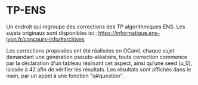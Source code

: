 # TP-ENS
Un endroit qui regroupe des corrections des TP algorithmiques ENS.
Les sujets originaux sont disponibles ici : https://informatique.ens-lyon.fr/concours-info/#archives


Les corrections proposées ont été réalisées en OCaml. chaque sujet demandant une génération pseudo-aléatoire, toute correction commence par la déclaration d'un tableau réalisant cet aspect, ainsi qu'une seed (u_0), laissée à 42 afin de vérifier les résultats. Les résultats sont affichés dans le main, par un appel à une fonction "q#question".
